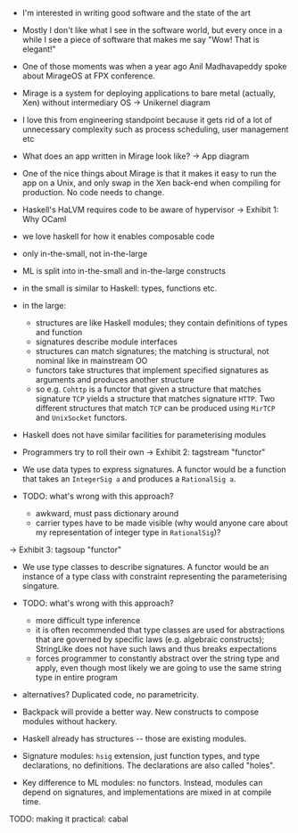 
* I'm interested in writing good software and the state of the art
* Mostly I don't like what I see in the software world, but every once in a while I see a piece of software that makes me say "Wow! That is elegant!"
* One of those moments was when a year ago Anil Madhavapeddy spoke about MirageOS at FPX conference.
* Mirage is a system for deploying applications to bare metal (actually, Xen) without intermediary OS
-> Unikernel diagram
* I love this from engineering standpoint because it gets rid of a lot of unnecessary complexity such as process scheduling, user management etc
* What does an app written in Mirage look like?
-> App diagram
* One of the nice things about Mirage is that it makes it easy to run the app on a Unix, and only swap in the Xen back-end when compiling for production. No code needs to change.
* Haskell's HaLVM requires code to be aware of hypervisor
-> Exhibit 1: Why OCaml

* we love haskell for how it enables composable code
* only in-the-small, not in-the-large
* ML is split into in-the-small and in-the-large constructs
* in the small is similar to Haskell: types, functions etc.
* in the large:
    * structures are like Haskell modules; they contain definitions of types and function
    * signatures describe module interfaces
    * structures can match signatures; the matching is structural, not nominal like in mainstream OO
    * functors take structures that implement specified signatures as arguments and produces another structure
    * so e.g. `Cohttp` is a functor that given a structure that matches signature `TCP` yields a structure that matches signature `HTTP`. Two different structures that match `TCP` can be produced using `MirTCP` and `UnixSocket` functors.
* Haskell does not have similar facilities for parameterising modules
* Programmers try to roll their own
-> Exhibit 2: tagstream "functor"
* We use data types to express signatures. A functor would be a function that takes an `IntegerSig a` and produces a `RationalSig a`.
* TODO: what's wrong with this approach?
    * awkward, must pass dictionary around
    * carrier types have to be made visible (why would anyone care about my representation of integer type in `RationalSig`)?

-> Exhibit 3: tagsoup "functor"
* We use type classes to describe signatures. A functor would be an instance of a type class with constraint representing the parameterising singature.
* TODO: what's wrong with this approach?
    * more difficult type inference
    * it is often recommended that type classes are used for abstractions that are governed by specific laws (e.g. algebraic constructs); StringLike does not have such laws and thus breaks expectations
    * forces programmer to constantly abstract over the string type and apply, even though most likely we are going to use the same string type in entire program
* alternatives? Duplicated code, no parametricity.

* Backpack will provide a better way. New constructs to compose modules without hackery.
* Haskell already has structures -- those are existing modules.
* Signature modules: `hsig` extension, just function types, and type declarations, no definitions. The declarations are also called "holes".
* Key difference to ML modules: no functors. Instead, modules can depend on signatures, and implementations are mixed in at compile time.

TODO: making it practical: cabal
